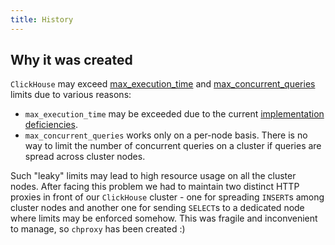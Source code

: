 ```yaml
---
title: History
---
```


## Why it was created

`ClickHouse` may exceed [max_execution_time](https://clickhouse.com/docs/en/operations/settings/query-complexity/#max-execution-time) and [max_concurrent_queries](https://clickhouse.com/docs/en/operations/server-configuration-parameters/settings/#max-concurrent-queries) limits due to various reasons:
- `max_execution_time` may be exceeded due to the current [implementation deficiencies](https://github.com/yandex/ClickHouse/issues/217).
- `max_concurrent_queries` works only on a per-node basis. There is no way to limit the number of concurrent queries on a cluster if queries are spread across cluster nodes.

Such "leaky" limits may lead to high resource usage on all the cluster nodes. After facing this problem we had to maintain two distinct HTTP proxies in front of our `ClickHouse` cluster - one for spreading `INSERT`s among cluster nodes and another one for sending `SELECT`s to a dedicated node where limits may be enforced somehow. This was fragile and inconvenient to manage, so `chproxy` has been created :)

